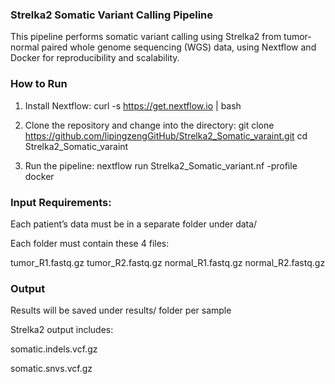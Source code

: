 ### Strelka2 Somatic Variant Calling Pipeline
This pipeline performs somatic variant calling using Strelka2 from tumor-normal paired whole genome sequencing (WGS) data, using Nextflow and Docker for reproducibility and scalability.

### How to Run
1. Install Nextflow:
curl -s https://get.nextflow.io | bash

2. Clone the repository and change into the directory:
git clone https://github.com/lipingzengGitHub/Strelka2_Somatic_varaint.git
cd Strelka2_Somatic_varaint

3. Run the pipeline:
nextflow run Strelka2_Somatic_variant.nf -profile docker

### Input Requirements:
Each patient’s data must be in a separate folder under data/

Each folder must contain these 4 files:

tumor_R1.fastq.gz
tumor_R2.fastq.gz
normal_R1.fastq.gz
normal_R2.fastq.gz

### Output
Results will be saved under results/ folder per sample

Strelka2 output includes:

somatic.indels.vcf.gz

somatic.snvs.vcf.gz



